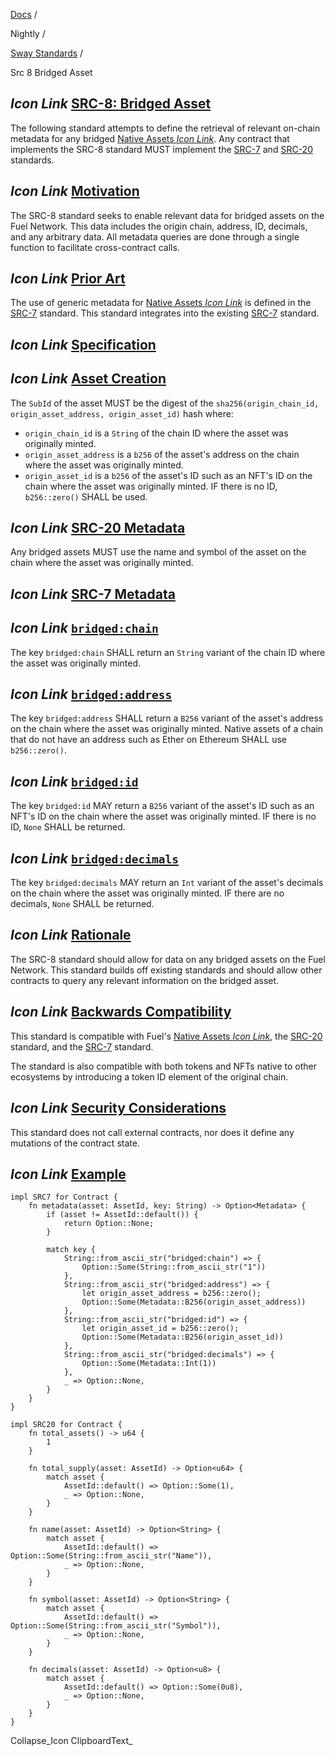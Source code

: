 [Docs](https://docs.fuel.network/) /

Nightly  /

[Sway Standards](https://docs.fuel.network/docs/nightly/sway-standards/) /

Src 8 Bridged Asset

## _Icon Link_ [SRC-8: Bridged Asset](https://docs.fuel.network/docs/nightly/sway-standards/src-8-bridged-asset/\#src-8-bridged-asset)

The following standard attempts to define the retrieval of relevant on-chain metadata for any bridged [Native Assets _Icon Link_](https://docs.fuel.network/docs/sway/blockchain-development/native_assets). Any contract that implements the SRC-8 standard MUST implement the [SRC-7](https://docs.fuel.network/docs/nightly/sway-standards/src-7-asset-metadata/) and [SRC-20](https://docs.fuel.network/docs/nightly/sway-standards/src-20-native-asset/) standards.

## _Icon Link_ [Motivation](https://docs.fuel.network/docs/nightly/sway-standards/src-8-bridged-asset/\#motivation)

The SRC-8 standard seeks to enable relevant data for bridged assets on the Fuel Network. This data includes the origin chain, address, ID, decimals, and any arbitrary data. All metadata queries are done through a single function to facilitate cross-contract calls.

## _Icon Link_ [Prior Art](https://docs.fuel.network/docs/nightly/sway-standards/src-8-bridged-asset/\#prior-art)

The use of generic metadata for [Native Assets _Icon Link_](https://docs.fuel.network/docs/sway/blockchain-development/native_assets) is defined in the [SRC-7](https://docs.fuel.network/docs/nightly/sway-standards/src-7-asset-metadata/) standard. This standard integrates into the existing [SRC-7](https://docs.fuel.network/docs/nightly/sway-standards/src-7-asset-metadata/) standard.

## _Icon Link_ [Specification](https://docs.fuel.network/docs/nightly/sway-standards/src-8-bridged-asset/\#specification)

## _Icon Link_ [Asset Creation](https://docs.fuel.network/docs/nightly/sway-standards/src-8-bridged-asset/\#asset-creation)

The `SubId` of the asset MUST be the digest of the `sha256(origin_chain_id, origin_asset_address, origin_asset_id)` hash where:

- `origin_chain_id` is a `String` of the chain ID where the asset was originally minted.
- `origin_asset_address` is a `b256` of the asset's address on the chain where the asset was originally minted.
- `origin_asset_id` is a `b256` of the asset's ID such as an NFT's ID on the chain where the asset was originally minted. IF there is no ID, `b256::zero()` SHALL be used.

## _Icon Link_ [SRC-20 Metadata](https://docs.fuel.network/docs/nightly/sway-standards/src-8-bridged-asset/\#src-20-metadata)

Any bridged assets MUST use the name and symbol of the asset on the chain where the asset was originally minted.

## _Icon Link_ [SRC-7 Metadata](https://docs.fuel.network/docs/nightly/sway-standards/src-8-bridged-asset/\#src-7-metadata)

## _Icon Link_ [`bridged:chain`](https://docs.fuel.network/docs/nightly/sway-standards/src-8-bridged-asset/\#bridgedchain)

The key `bridged:chain` SHALL return an `String` variant of the chain ID where the asset was originally minted.

## _Icon Link_ [`bridged:address`](https://docs.fuel.network/docs/nightly/sway-standards/src-8-bridged-asset/\#bridgedaddress)

The key `bridged:address` SHALL return a `B256` variant of the asset's address on the chain where the asset was originally minted. Native assets of a chain that do not have an address such as Ether on Ethereum SHALL use `b256::zero()`.

## _Icon Link_ [`bridged:id`](https://docs.fuel.network/docs/nightly/sway-standards/src-8-bridged-asset/\#bridgedid)

The key `bridged:id` MAY return a `B256` variant of the asset's ID such as an NFT's ID on the chain where the asset was originally minted. IF there is no ID, `None` SHALL be returned.

## _Icon Link_ [`bridged:decimals`](https://docs.fuel.network/docs/nightly/sway-standards/src-8-bridged-asset/\#bridgeddecimals)

The key `bridged:decimals` MAY return an `Int` variant of the asset's decimals on the chain where the asset was originally minted. IF there are no decimals, `None` SHALL be returned.

## _Icon Link_ [Rationale](https://docs.fuel.network/docs/nightly/sway-standards/src-8-bridged-asset/\#rationale)

The SRC-8 standard should allow for data on any bridged assets on the Fuel Network. This standard builds off existing standards and should allow other contracts to query any relevant information on the bridged asset.

## _Icon Link_ [Backwards Compatibility](https://docs.fuel.network/docs/nightly/sway-standards/src-8-bridged-asset/\#backwards-compatibility)

This standard is compatible with Fuel's [Native Assets _Icon Link_](https://docs.fuel.network/docs/sway/blockchain-development/native_assets), the [SRC-20](https://docs.fuel.network/docs/nightly/sway-standards/src-20-native-asset/) standard, and the [SRC-7](https://docs.fuel.network/docs/nightly/sway-standards/src-7-asset-metadata/) standard.

The standard is also compatible with both tokens and NFTs native to other ecosystems by introducing a token ID element of the original chain.

## _Icon Link_ [Security Considerations](https://docs.fuel.network/docs/nightly/sway-standards/src-8-bridged-asset/\#security-considerations)

This standard does not call external contracts, nor does it define any mutations of the contract state.

## _Icon Link_ [Example](https://docs.fuel.network/docs/nightly/sway-standards/src-8-bridged-asset/\#example)

```fuel_Box fuel_Box-idXKMmm-css
impl SRC7 for Contract {
    fn metadata(asset: AssetId, key: String) -> Option<Metadata> {
        if (asset != AssetId::default()) {
            return Option::None;
        }

        match key {
            String::from_ascii_str("bridged:chain") => {
                Option::Some(String::from_ascii_str("1"))
            },
            String::from_ascii_str("bridged:address") => {
                let origin_asset_address = b256::zero();
                Option::Some(Metadata::B256(origin_asset_address))
            },
            String::from_ascii_str("bridged:id") => {
                let origin_asset_id = b256::zero();
                Option::Some(Metadata::B256(origin_asset_id))
            },
            String::from_ascii_str("bridged:decimals") => {
                Option::Some(Metadata::Int(1))
            },
            _ => Option::None,
        }
    }
}

impl SRC20 for Contract {
    fn total_assets() -> u64 {
        1
    }

    fn total_supply(asset: AssetId) -> Option<u64> {
        match asset {
            AssetId::default() => Option::Some(1),
            _ => Option::None,
        }
    }

    fn name(asset: AssetId) -> Option<String> {
        match asset {
            AssetId::default() => Option::Some(String::from_ascii_str("Name")),
            _ => Option::None,
        }
    }

    fn symbol(asset: AssetId) -> Option<String> {
        match asset {
            AssetId::default() => Option::Some(String::from_ascii_str("Symbol")),
            _ => Option::None,
        }
    }

    fn decimals(asset: AssetId) -> Option<u8> {
        match asset {
            AssetId::default() => Option::Some(0u8),
            _ => Option::None,
        }
    }
}
```

Collapse_Icon ClipboardText_